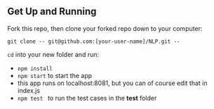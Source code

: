 
## Get Up and Running

Fork this repo, then clone your forked repo down to your computer:

```
git clone -- git@github.com:[your-user-name]/NLP.git --
```

`cd` into your new folder and run:
- ```npm install```
- ```npm start``` to start the app
- this app runs on localhost:8081, but you can of course edit that in index.js
- ```npm test ``` to run the test cases in the __test__ folder
